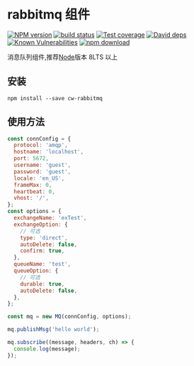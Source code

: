 # rabbitmq 组件

[![NPM version][npm-image]][npm-url]
[![build status][travis-image]][travis-url]
[![Test coverage][codecov-image]][codecov-url]
[![David deps][david-image]][david-url]
[![Known Vulnerabilities][snyk-image]][snyk-url]
[![npm download][download-image]][download-url]

[npm-image]: https://img.shields.io/npm/v/cw-rabbitmq.svg?style=flat-square
[npm-url]: https://npmjs.org/package/cw-rabbitmq
[travis-image]: https://img.shields.io/travis/zubincheung/cw-rabbitmq.svg?style=flat-square
[travis-url]: https://travis-ci.org/zubincheung/cw-rabbitmq
[codecov-image]: https://img.shields.io/codecov/c/github/zubincheung/cw-rabbitmq.svg?style=flat-square
[codecov-url]: https://codecov.io/github/zubincheung/cw-rabbitmq?branch=master
[david-image]: https://img.shields.io/david/zubincheung/cw-rabbitmq.svg?style=flat-square
[david-url]: https://david-dm.org/zubincheung/cw-rabbitmq
[snyk-image]: https://snyk.io/test/npm/cw-rabbitmq/badge.svg?style=flat-square
[snyk-url]: https://snyk.io/test/npm/cw-rabbitmq
[download-image]: https://img.shields.io/npm/dm/cw-rabbitmq.svg?style=flat-square
[download-url]: https://npmjs.org/package/cw-rabbitmq

消息队列组件,推荐[Node](https://nodejs.org)版本 8LTS 以上

## 安装

```shell
npm install --save cw-rabbitmq
```

## 使用方法

```javascript
const connConfig = {
  protocol: 'amqp',
  hostname: 'localhost',
  port: 5672,
  username: 'guest',
  password: 'guest',
  locale: 'en_US',
  frameMax: 0,
  heartbeat: 0,
  vhost: '/',
};
const options = {
  exchangeName: 'exTest',
  exchangeOption: {
    // 可选
    type: 'direct',
    autoDelete: false,
    confirm: true,
  },
  queueName: 'test',
  queueOption: {
    // 可选
    durable: true,
    autoDelete: false,
  },
};

const mq = new MQ(connConfig, options);

mq.publishMsg('hello world');

mq.subscribe((message, headers, ch) => {
  console.log(message);
});
```

